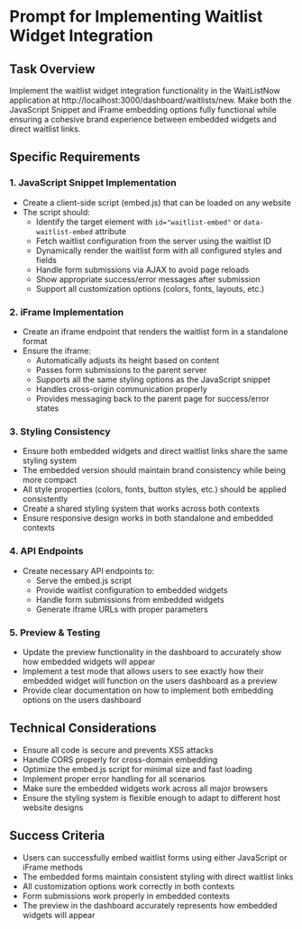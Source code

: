 # Prompt for Implementing Waitlist Widget Integration

## Task Overview
Implement the waitlist widget integration functionality in the WaitListNow application at http://localhost:3000/dashboard/waitlists/new. Make both the JavaScript Snippet and iFrame embedding options fully functional while ensuring a cohesive brand experience between embedded widgets and direct waitlist links.

## Specific Requirements

### 1. JavaScript Snippet Implementation
- Create a client-side script (embed.js) that can be loaded on any website
- The script should:
  - Identify the target element with `id="waitlist-embed"` or `data-waitlist-embed` attribute
  - Fetch waitlist configuration from the server using the waitlist ID
  - Dynamically render the waitlist form with all configured styles and fields
  - Handle form submissions via AJAX to avoid page reloads
  - Show appropriate success/error messages after submission
  - Support all customization options (colors, fonts, layouts, etc.)

### 2. iFrame Implementation
- Create an iframe endpoint that renders the waitlist form in a standalone format
- Ensure the iframe:
  - Automatically adjusts its height based on content
  - Passes form submissions to the parent server
  - Supports all the same styling options as the JavaScript snippet
  - Handles cross-origin communication properly
  - Provides messaging back to the parent page for success/error states

### 3. Styling Consistency
- Ensure both embedded widgets and direct waitlist links share the same styling system
- The embedded version should maintain brand consistency while being more compact
- All style properties (colors, fonts, button styles, etc.) should be applied consistently
- Create a shared styling system that works across both contexts
- Ensure responsive design works in both standalone and embedded contexts

### 4. API Endpoints
- Create necessary API endpoints to:
  - Serve the embed.js script
  - Provide waitlist configuration to embedded widgets
  - Handle form submissions from embedded widgets
  - Generate iframe URLs with proper parameters

### 5. Preview & Testing
- Update the preview functionality in the dashboard to accurately show how embedded widgets will appear
- Implement a test mode that allows users to see exactly how their embedded widget will function on the users dashboard as a preview
- Provide clear documentation on how to implement both embedding options on the users dashboard

## Technical Considerations
- Ensure all code is secure and prevents XSS attacks
- Handle CORS properly for cross-domain embedding
- Optimize the embed.js script for minimal size and fast loading
- Implement proper error handling for all scenarios
- Make sure the embedded widgets work across all major browsers
- Ensure the styling system is flexible enough to adapt to different host website designs

## Success Criteria
- Users can successfully embed waitlist forms using either JavaScript or iFrame methods
- The embedded forms maintain consistent styling with direct waitlist links
- All customization options work correctly in both contexts
- Form submissions work properly in embedded contexts
- The preview in the dashboard accurately represents how embedded widgets will appear